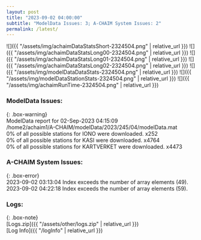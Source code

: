 ```yaml
---
layout: post
title: "2023-09-02 04:00:00"
subtitle: "ModelData Issues: 3; A-CHAIM System Issues: 2"
permalink: /latest/
---
```


![]({{ "/assets/img/achaimDataStatsShort-2324504.png" | relative_url }})
![]({{ "/assets/img/achaimDataStatsLong00-2324504.png" | relative_url }})
![]({{ "/assets/img/achaimDataStatsLong01-2324504.png" | relative_url }})
![]({{ "/assets/img/achaimDataStatsLong02-2324504.png" | relative_url }})
![]({{ "/assets/img/modelDataDataStats-2324504.png" | relative_url }})
![]({{ "/assets/img/modelDataStationStats-2324504.png" | relative_url }})
![]({{ "/assets/img/achaimRunTime-2324504.png" | relative_url }})


### ModelData Issues:  
  
{: .box-warning}  
 ModelData report for 02-Sep-2023 04:15:09   
 /home2/achaim1/A-CHAIM/modelData/2023/245/04/modelData.mat   
 0% of all possible stations for IONO were downloaded. x252   
 0% of all possible stations for KASI were downloaded. x4764   
 0% of all possible stations for KARTVERKET were downloaded. x4473   
  
### A-CHAIM System Issues:  
  
{: .box-error}  
2023-09-02 03:13:04 Index exceeds the number of array elements (49).  
2023-09-02 04:22:18 Index exceeds the number of array elements (59).  

### Logs:  
  
{: .box-note}  
[Logs.zip]({{ "/assets/other/logs.zip" | relative_url }})  
[Log Info]({{ "/logInfo" | relative_url }})  
